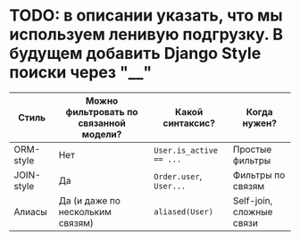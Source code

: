 # TODO: в описании указать, что мы используем ленивую подгрузку. В будущем добавить Django Style поиски через "__"

| Стиль      | Можно фильтровать по связанной модели? | Какой синтаксис?        | Когда нужен?             |
| ---------- | -------------------------------------- | ----------------------- | ------------------------ |
| ORM-style  | Нет                                    | `User.is_active == ...` | Простые фильтры          |
| JOIN-style | Да                                     | `Order.user`, `User...` | Фильтры по связям        |
| Алиасы     | Да (и даже по нескольким связям)       | `aliased(User)`         | Self-join, сложные связи |
